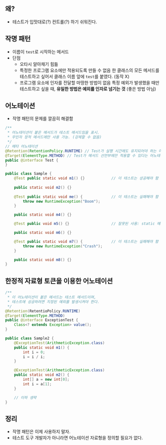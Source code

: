 ## 왜?

- 테스트가 입맛대로(?) 컨트롤(?) 하기 쉬워진다.

## 작명 패턴

- 이름이 `test`로 시작하는 메서드
- 단점
  - 오타시 알아채기 힘듦
  - 특정한 프로그램 요소에만 적용되도록 만들 수 없음
    한 클래스의 모든 메서드를 테스트하고 싶어서 클래스 이름 앞에 `test`를 붙였다. (동작 X)
  - 프로그램 요소에 인자를 전달할 마땅한 방법이 없음
    특정 예외가 발생했을 때만 테스트하고 싶을 때, **유일한 방법은 예외를 인자로 넘기는 것** (좋은 방법 아님)

## 어노테이션

- 작명 패턴의 문제를 깔끔히 해결함

```Java
/**
 * 어노테이션이 붙은 메서드가 테스트 메서드임을 표시.
 * 무인자 정적 메서드에만 사용 가능. (강제할 수 없음)
 */
// 메타 어노테이션
@Retention(RetentionPolicy.RUNTIME)	// Test가 실행 시간에도 유지되어야 하는 어노테이션임을 명시
@Target(ElementType.METHOD)	// Test가 메서드 선언부에만 적용할 수 있다는 어노테이션임을 명시
public @interface Test {
}

public class Sample {
	@Test public static void m1() {}			// 이 테스트는 성공해야 함
  
	public static void m2() {}
  
	@Test public static void me() {				// 이 테스트는 실패해야 함
    	throw new RuntimeException("Boom");
	}

	public static void m4() {}

	@Test public void m5() {}					// 잘못된 사용: static 메서드가 아님 (컴파일 가능)

	public static void m6() {}

	@Test public static void m7() {				// 이 테스트는 실패해야 함
    	throw new RuntimeException("Crash");
	}

	public static void m8() {}
}
```

## **한정적 자료형 토큰**을 이용한 어노테이션

```java
/**
 * 이 어노테이션이 붙은 메서드는 테스트 메서드이며,
 * 테스트에 성공하려면 지정된 예외를 발생시켜야 한다.
 */
@Retention(RetentioPolicy.RUNTIME)
@Target(ElementType.METHOD)
public @interface ExceptionTest {
	Class<? extends Exception> value();
}

public class Sample2 {
	@ExceptionTest(ArithmeticException.class)
	public static void m1() {
    	int i = 0;
    	i = i / i;
	}

	@ExceptionTest(ArithmeticException.class)
	public static void m2() {
    	int[] a = new int[0];
     	int i = a[1];
	}

	// 이하 생략
}
```

## 정리

- 작명 패턴은 이제 사용하지 말자.
- 테스트 도구 개발자가 아니라면 어노테이션 자료형을 정의할 필요가 없다.